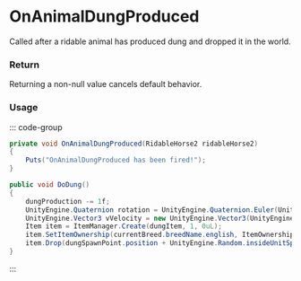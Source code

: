 # OnAnimalDungProduced
<Badge type="info" text="Animal"/><Badge type="danger" text="Carbon Compatible"/><Badge type="warning" text="Oxide Compatible"/>
Called after a ridable animal has produced dung and dropped it in the world.

### Return
Returning a non-null value cancels default behavior.

### Usage
::: code-group
```csharp [Example]
private void OnAnimalDungProduced(RidableHorse2 ridableHorse2)
{
	Puts("OnAnimalDungProduced has been fired!");
}
```
```csharp [Source — Assembly-CSharp @ RidableHorse2]
public void DoDung()
{
	dungProduction -= 1f;
	UnityEngine.Quaternion rotation = UnityEngine.Quaternion.Euler(UnityEngine.Random.Range(-180f, 180f), UnityEngine.Random.Range(-180f, 180f), UnityEngine.Random.Range(-180f, 180f));
	UnityEngine.Vector3 vVelocity = new UnityEngine.Vector3(UnityEngine.Random.Range(-0.5f, 0.5f), UnityEngine.Random.Range(-1f, -3f), UnityEngine.Random.Range(-0.5f, 0.5f));
	Item item = ItemManager.Create(dungItem, 1, 0uL);
	item.SetItemOwnership(currentBreed.breedName.english, ItemOwnershipPhrases.Pooped);
	item.Drop(dungSpawnPoint.position + UnityEngine.Random.insideUnitSphere * 0.1f, vVelocity, rotation);
}

```
:::
